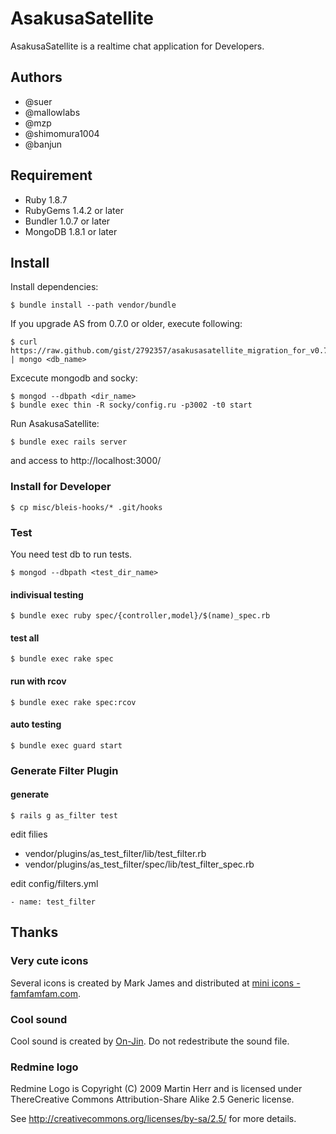 AsakusaSatellite
===================
AsakusaSatellite is a realtime chat application for Developers.

Authors
----------------
 * @suer
 * @mallowlabs
 * @mzp
 * @shimomura1004
 * @banjun

Requirement
----------------
 * Ruby 1.8.7
 * RubyGems 1.4.2 or later
 * Bundler 1.0.7 or later
 * MongoDB 1.8.1 or later

Install
----------------

Install dependencies:

    $ bundle install --path vendor/bundle

If you upgrade AS from 0.7.0 or older, execute following:

    $ curl https://raw.github.com/gist/2792357/asakusasatellite_migration_for_v0.7.0 | mongo <db_name>

Excecute mongodb and socky:

    $ mongod --dbpath <dir_name>
    $ bundle exec thin -R socky/config.ru -p3002 -t0 start

Run AsakusaSatellite:

    $ bundle exec rails server

and access to http://localhost:3000/

### Install for Developer

    $ cp misc/bleis-hooks/* .git/hooks


### Test

You need test db to run tests.

    $ mongod --dbpath <test_dir_name>

#### indivisual testing

    $ bundle exec ruby spec/{controller,model}/$(name)_spec.rb

#### test all

    $ bundle exec rake spec

#### run with rcov

    $ bundle exec rake spec:rcov

#### auto testing

    $ bundle exec guard start

### Generate Filter Plugin

#### generate

    $ rails g as_filter test

edit filies

 * vendor/plugins/as_test_filter/lib/test_filter.rb
 * vendor/plugins/as_test_filter/spec/lib/test_filter_spec.rb

edit config/filters.yml

    - name: test_filter

Thanks
----------------

### Very cute icons

Several icons is created by Mark James and distributed at [mini icons - famfamfam.com](http://www.famfamfam.com/lab/icons/mini/).

### Cool sound

Cool sound is created by [On-Jin](http://yen-soft.com/ssse/). Do not redestribute the sound file.

### Redmine logo

Redmine Logo is Copyright (C) 2009 Martin Herr and is licensed under ThereCreative Commons Attribution-Share Alike 2.5 Generic license.

See http://creativecommons.org/licenses/by-sa/2.5/ for more details.
